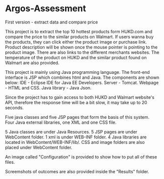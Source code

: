 # Argos-Assessment
First version - extract data and compare price

This project is to extract the top 10 hottest products form HUKD.com and compare the price to the similar products on Walmart.  If users wanna buy the products, they can click either the product image or purchase link.  Product description will be shown once the mouse pointer is pointing to the product image.  There are also links to the different merchants websites.  The temperature of the product on HUKD and the similar product found on Walmart are also provided.

This project is mainly using Java programming language.  The front-end interface is JSP which combines html and Java.  The components are shown below:
IDE - Eclipse IDE for Java EE Developers.
Server - Tomcat.
Webpage - HTML and CSS.
Java library - Java Json.

Since the project has to gain access to both HUKD and Walmart website's API, therefore the response time will be a bit slow, it may take up to 20 seconds.

Five java classes and five JSP pages that form the basis of this system.  Four Java external libraries, one XML and one CSS file.

5 Java classes are under Java Resources.
5 JSP pages are under WebContent folder.
1 xml is under WEB-INF folder.
4 Java libraries are located in WebContent/WEB-INF/lib/.
CSS and image folders are also placed under WebContent folder.

An image called "Configuration" is provided to show how to put all of these files.

Screemshots of outcomes are also provided inside the "Results" folder.



